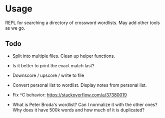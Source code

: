 # Usage

REPL for searching a directory of crossword wordlists. May add other tools as we
go.

## Todo

- Split into multiple files. Clean up helper functions.
- Is it better to print the exact match last?

- Downscore / upscore / write to file
- Convert personal list to wordlist. Display notes from personal list.
- Fix ^C behavior: https://stackoverflow.com/a/37380019

- What is Peter Broda's wordlist? Can I normalize it with the other ones?
    Why does it have 500k words and how much of it is duplicated?
